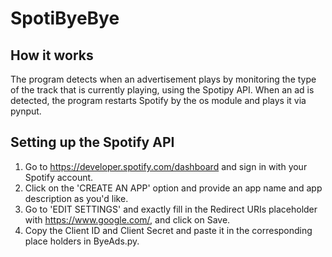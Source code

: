 # SpotiByeBye
## How it works
The program detects when an advertisement plays by monitoring the type of the track that is currently playing, using the Spotipy API. 
When an ad is detected, the program restarts Spotify by the os module and plays it via pynput.

## Setting up the Spotify API
1. Go to https://developer.spotify.com/dashboard and sign in with your Spotify account.
2. Click on the 'CREATE AN APP' option and provide an app name and app description as you'd like.
3. Go to 'EDIT SETTINGS' and exactly fill in the Redirect URIs placeholder with https://www.google.com/, and click on Save.
4. Copy the Client ID and Client Secret and paste it in the corresponding place holders in ByeAds.py.

